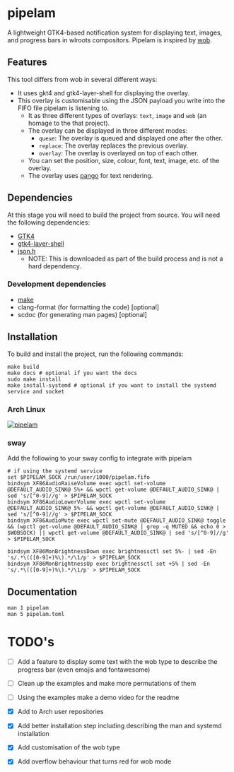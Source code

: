 # pipelam

A lightweight GTK4-based notification system for displaying text, images, and progress bars in wlroots compositors. Pipelam is inspired by [wob](https://github.com/francma/wob).

## Features

This tool differs from wob in several different ways:

- It uses gkt4 and gtk4-layer-shell for displaying the overlay.
- This overlay is customisable using the JSON payload you write into the FIFO file pipelam is listening to.
  - It as three different types of overlays: `text`, `image` and `wob` (an homage to the that project).
  - The overlay can be displayed in three different modes:
    - `queue`: The overlay is queued and displayed one after the other.
    - `replace`: The overlay replaces the previous overlay.
    - `overlay`: The overlay is overlayed on top of each other.
  - You can set the position, size, colour, font, text, image, etc. of the overlay.
  - The overlay uses [pango](https://developer.gnome.org/pango/stable/) for text rendering.

## Dependencies

At this stage you will need to build the project from source. You will need the following dependencies:

- [GTK4](https://docs.gtk.org/gtk4/)
- [gtk4-layer-shell](https://github.com/wmww/gtk4-layer-shell)
- [json.h](https://raw.githubusercontent.com/sheredom/json.h/cfdee7c025081ce722644f3ac286e1e27ad16f82/json.h)
  - NOTE: This is downloaded as part of the build process and is not a hard dependency.

### Development dependencies

- [make](https://www.gnu.org/software/make/)
- clang-format (for formatting the code) [optional]
- scdoc (for generating man pages) [optional]

## Installation

To build and install the project, run the following commands:

```
make build
make docs # optional if you want the docs
sudo make install
make install-systemd # optional if you want to install the systemd service and socket
```

### Arch Linux

[![pipelam](https://img.shields.io/aur/version/pipelam?style=flat-square)](https://aur.archlinux.org/packages/pipelam/)

### sway

Add the following to your sway config to integrate with pipelam

```shell
# if using the systemd service
set $PIPELAM_SOCK /run/user/1000/pipelam.fifo
bindsym XF86AudioRaiseVolume exec wpctl set-volume @DEFAULT_AUDIO_SINK@ 5%+ && wpctl get-volume @DEFAULT_AUDIO_SINK@ | sed 's/[^0-9]//g' > $PIPELAM_SOCK
bindsym XF86AudioLowerVolume exec wpctl set-volume @DEFAULT_AUDIO_SINK@ 5%- && wpctl get-volume @DEFAULT_AUDIO_SINK@ | sed 's/[^0-9]//g' > $PIPELAM_SOCK
bindsym XF86AudioMute exec wpctl set-mute @DEFAULT_AUDIO_SINK@ toggle && (wpctl get-volume @DEFAULT_AUDIO_SINK@ | grep -q MUTED && echo 0 > $WOBSOCK) || wpctl get-volume @DEFAULT_AUDIO_SINK@ | sed 's/[^0-9]//g' > $PIPELAM_SOCK

bindsym XF86MonBrightnessDown exec brightnessctl set 5%- | sed -En 's/.*\(([0-9]+)%\).*/\1/p' > $PIPELAM_SOCK
bindsym XF86MonBrightnessUp exec brightnessctl set +5% | sed -En 's/.*\(([0-9]+)%\).*/\1/p' > $PIPELAM_SOCK
```

## Documentation

```shell
man 1 pipelam
man 5 pipelam.toml
```

# TODO's

- [ ] Add a feature to display some text with the wob type to describe the progress bar (even emojis and fontawesome)
- [ ] Clean up the examples and make more permutations of them
- [ ] Using the examples make a demo video for the readme
- [x] Add to Arch user repositories
- [x] Add better installation step including describing the man and systemd installation
- [x] Add customisation of the wob type
- [x] Add overflow behaviour that turns red for wob mode

